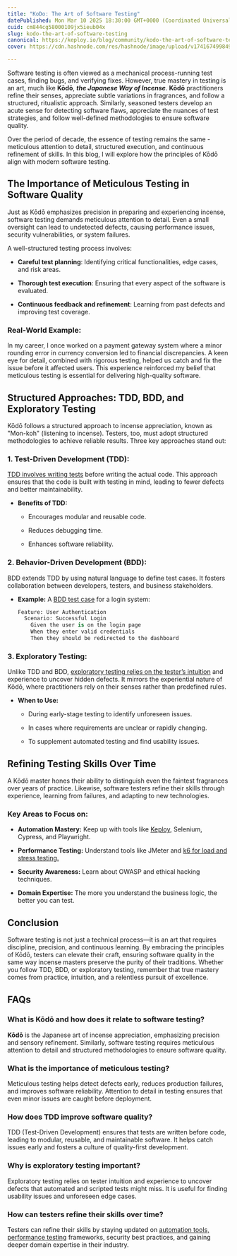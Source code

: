 ```yaml
---
title: "KoDo: The Art of Software Testing"
datePublished: Mon Mar 10 2025 18:30:00 GMT+0000 (Coordinated Universal Time)
cuid: cm844cg58000109jx5ieub04x
slug: kodo-the-art-of-software-testing
canonical: https://keploy.io/blog/community/kodo-the-art-of-software-testing
cover: https://cdn.hashnode.com/res/hashnode/image/upload/v1741674998490/0d92eb99-a2a2-4f2c-9933-30a22bc792dc.png

---
```


Software testing is often viewed as a mechanical process-running test cases, finding bugs, and verifying fixes. However, true mastery in testing is an art, much like **Kōdō**, ***the Japanese Way of Incense***. **Kōdō** practitioners refine their senses, appreciate subtle variations in fragrances, and follow a structured, ritualistic approach. Similarly, seasoned testers develop an acute sense for detecting software flaws, appreciate the nuances of test strategies, and follow well-defined methodologies to ensure software quality.

Over the period of decade, the essence of testing remains the same - meticulous attention to detail, structured execution, and continuous refinement of skills. In this blog, I will explore how the principles of Kōdō align with modern software testing.

## The Importance of Meticulous Testing in Software Quality

Just as Kōdō emphasizes precision in preparing and experiencing incense, software testing demands meticulous attention to detail. Even a small oversight can lead to undetected defects, causing performance issues, security vulnerabilities, or system failures.

A well-structured testing process involves:

* **Careful test planning**: Identifying critical functionalities, edge cases, and risk areas.
    
* **Thorough test execution**: Ensuring that every aspect of the software is evaluated.
    
* **Continuous feedback and refinement**: Learning from past defects and improving test coverage.
    

### Real-World Example:

In my career, I once worked on a payment gateway system where a minor rounding error in currency conversion led to financial discrepancies. A keen eye for detail, combined with rigorous testing, helped us catch and fix the issue before it affected users. This experience reinforced my belief that meticulous testing is essential for delivering high-quality software.

## Structured Approaches: TDD, BDD, and Exploratory Testing

Kōdō follows a structured approach to incense appreciation, known as "Mon-koh" (listening to incense). Testers, too, must adopt structured methodologies to achieve reliable results. Three key approaches stand out:

### 1\. **Test-Driven Development (TDD)**:

[TDD involves writing tests](https://keploy.io/docs/concepts/reference/glossary/test-driven-development/) before writing the actual code. This approach ensures that the code is built with testing in mind, leading to fewer defects and better maintainability.

* **Benefits of TDD:**
    
    * Encourages modular and reusable code.
        
    * Reduces debugging time.
        
    * Enhances software reliability.
        

### 2\. **Behavior-Driven Development (BDD)**:

BDD extends TDD by using natural language to define test cases. It fosters collaboration between developers, testers, and business stakeholders.

* **Example:** A [BDD test case](https://keploy.io/docs/concepts/reference/glossary/behaviour-driven-development/) for a login system:
    
    ```python
    Feature: User Authentication
      Scenario: Successful Login
        Given the user is on the login page
        When they enter valid credentials
        Then they should be redirected to the dashboard
    ```
    

### 3\. **Exploratory Testing:**

Unlike TDD and BDD, [exploratory testing relies on the tester’s intuition](https://keploy.io/blog/community/how-exploratory-testing-can-improve-software-quality) and experience to uncover hidden defects. It mirrors the experiential nature of Kōdō, where practitioners rely on their senses rather than predefined rules.

* **When to Use:**
    
    * During early-stage testing to identify unforeseen issues.
        
    * In cases where requirements are unclear or rapidly changing.
        
    * To supplement automated testing and find usability issues.
        

## Refining Testing Skills Over Time

A Kōdō master hones their ability to distinguish even the faintest fragrances over years of practice. Likewise, software testers refine their skills through experience, learning from failures, and adapting to new technologies.

### Key Areas to Focus on:

* **Automation Mastery:** Keep up with tools like [Keploy](http://keploy.io), Selenium, Cypress, and Playwright.
    
* **Performance Testing:** Understand tools like JMeter and [k6 for load and stress testing.](https://keploy.io/blog/community/all-about-load-testing-a-detailed-guide)
    
* **Security Awareness:** Learn about OWASP and ethical hacking techniques.
    
* **Domain Expertise:** The more you understand the business logic, the better you can test.
    

## Conclusion

Software testing is not just a technical process—it is an art that requires discipline, precision, and continuous learning. By embracing the principles of Kōdō, testers can elevate their craft, ensuring software quality in the same way incense masters preserve the purity of their traditions. Whether you follow TDD, BDD, or exploratory testing, remember that true mastery comes from practice, intuition, and a relentless pursuit of excellence.

## FAQs

### What is Kōdō and how does it relate to software testing?

**Kōdō** is the Japanese art of incense appreciation, emphasizing precision and sensory refinement. Similarly, software testing requires meticulous attention to detail and structured methodologies to ensure software quality.

### What is the importance of meticulous testing?

Meticulous testing helps detect defects early, reduces production failures, and improves software reliability. Attention to detail in testing ensures that even minor issues are caught before deployment.

### How does TDD improve software quality?

TDD (Test-Driven Development) ensures that tests are written before code, leading to modular, reusable, and maintainable software. It helps catch issues early and fosters a culture of quality-first development.

### Why is exploratory testing important?

Exploratory testing relies on tester intuition and experience to uncover defects that automated and scripted tests might miss. It is useful for finding usability issues and unforeseen edge cases.

### How can testers refine their skills over time?

Testers can refine their skills by staying updated on [automation tools, performance testing](https://keploy.io/blog/community/performance-testing-guide-to-ensure-your-software-performs-at-its-best) frameworks, security best practices, and gaining deeper domain expertise in their industry.